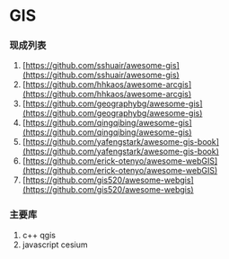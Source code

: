 # GIS

### 现成列表
1. [https://github.com/sshuair/awesome-gis](https://github.com/sshuair/awesome-gis)
1. [https://github.com/hhkaos/awesome-arcgis](https://github.com/hhkaos/awesome-arcgis)
1. [https://github.com/geographybg/awesome-gis](https://github.com/geographybg/awesome-gis)
1. [https://github.com/qingqibing/awesome-gis](https://github.com/qingqibing/awesome-gis)
1. [https://github.com/yafengstark/awesome-gis-book](https://github.com/yafengstark/awesome-gis-book)
1. [https://github.com/erick-otenyo/awesome-webGIS](https://github.com/erick-otenyo/awesome-webGIS)
1. [https://github.com/gis520/awesome-webgis](https://github.com/gis520/awesome-webgis)

### 主要库
1. c++ qgis
2. javascript cesium
